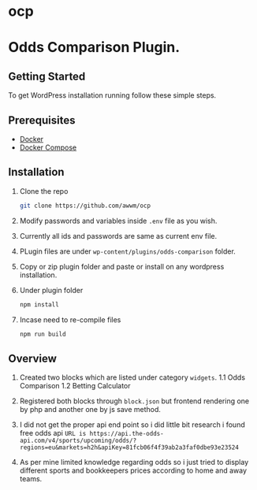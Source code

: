 # ocp
Odds Comparison Plugin.
==============

## Getting Started

To get WordPress installation running follow these simple steps.

## Prerequisites

* [Docker](https://www.docker.com/)
* [Docker Compose](https://docs.docker.com/compose/)


## Installation

1. Clone the repo
   ```sh
   git clone https://github.com/awwm/ocp
   ```

2. Modify passwords and variables inside ```.env``` file as you wish.
3. Currently all ids and passwords are same as current env file.
4. PLugin files are under ```wp-content/plugins/odds-comparison``` folder.
5. Copy or zip plugin folder and paste or install on any wordpress installation.
6. Under plugin folder 
   ```sh
   npm install
   ```
7. Incase need to re-compile files 
   ```sh
   npm run build
   ```

## Overview
1. Created two blocks which are listed under category `widgets`.
   1.1 Odds Comparison 
   1.2 Betting Calculator

2. Registered both blocks through `block.json` but frontend rendering one by php and another one by js save method.
3. I did not get the proper api end point so i did little bit research i found free odds api 
   ```URL is https://api.the-odds-api.com/v4/sports/upcoming/odds/?regions=eu&markets=h2h&apiKey=81fcb06f4f39ab2a3faf0dbe93e23524 ```
4. As per mine limited knowledge regarding odds so i just tried to display different sports and bookkeepers prices according to home and away teams.